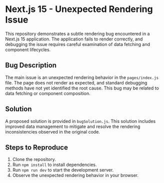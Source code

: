 # Next.js 15 - Unexpected Rendering Issue

This repository demonstrates a subtle rendering bug encountered in a Next.js 15 application.  The application fails to render correctly, and debugging the issue requires careful examination of data fetching and component lifecycles.

## Bug Description

The main issue is an unexpected rendering behavior in the `pages/index.js` file.  The page does not render as expected, and standard debugging methods have not yet identified the root cause. This bug may be related to data fetching or component composition.

## Solution

A proposed solution is provided in `bugSolution.js`.  This solution includes improved data management to mitigate and resolve the rendering inconsistencies observed in the original code.

## Steps to Reproduce

1. Clone the repository.
2. Run `npm install` to install dependencies.
3. Run `npm run dev` to start the development server.
4. Observe the unexpected rendering behavior in your browser.